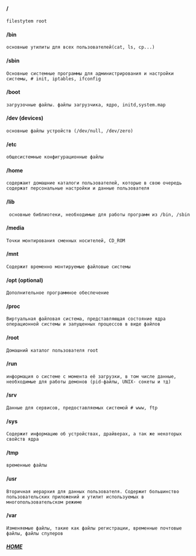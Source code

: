 #### /
```text
filestytem root
``` 

#### /bin
```text
основные утилиты для всех пользователей(cat, ls, cp...)
```

#### /sbin
```text
Основные системные программы для администрирования и настройки системы, # init, iptables, ifconfig
```
#### /boot
```text
загрузочные файлы. файлы загрузчика, ядро, initd,system.map
```
#### /dev (devices)
```text
основные файлы устройств (/dev/null, /dev/zero)
```
#### /etc
```text
общесистемные конфигурационные файлы
```
#### /home 
```text
содержаит домашние каталоги пользователей, которые в свою очередь содержат персональные настройки и данные пользователя
```
#### /lib
```text
 основные библиотеки, необходимые для работы программ из /bin, /sbin
```
#### /media 
```text
Точки монтирования сменных носителей, CD_ROM
```
#### /mnt 
```text
Содержит временно монтируемые файловые системы
```
#### /opt (optional) 
```text
Дополнительное программное обеспечение
```
#### /proc
```text
Виртуальная файловая система, представляющая состояние ядра операционной системы и запущенных процессов в виде файлов
```
#### /root
```text
Домашний каталог пользователя root
```
#### /run
```text
информация о системе с момента её загрузки, в том числе данные, необходимые для работы демонов (pid-файлы, UNIX- сокеты и тд)
```
#### /srv
```text
Данные для сервисов, предоставляемых системой # www, ftp
```
#### /sys
```text
Содержит информацию об устройствах, драйверах, а так же некоторых свойств ядра
```
#### /tmp
```text
временные файлы
```
#### /usr
```text
Вторичная иерархия для данных пользователя. Содержит большинство пользовательских приложений и утилит используемых в многопользовательском режиме
```
#### /var
```text
Изменяемые файлы, такие как файлы регистрации, временные почтовые файлы, файлы спулеров
```
##### [HOME](./../../../../../README.md)